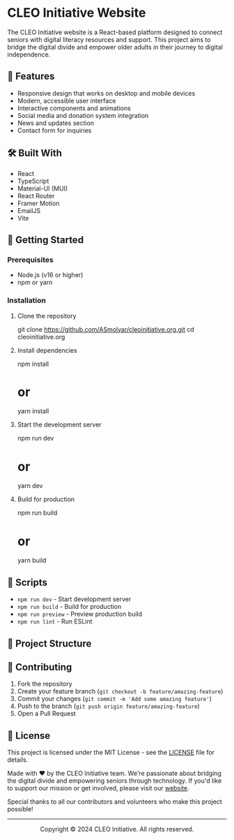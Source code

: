 # CLEO Initiative Website

The CLEO Initiative website is a React-based platform designed to connect seniors with digital literacy resources and support. This project aims to bridge the digital divide and empower older adults in their journey to digital independence.

## 🚀 Features

- Responsive design that works on desktop and mobile devices
- Modern, accessible user interface
- Interactive components and animations
- Social media and donation system integration
- News and updates section
- Contact form for inquiries

## 🛠️ Built With

- React
- TypeScript
- Material-UI (MUI)
- React Router
- Framer Motion
- EmailJS
- Vite

## 🏁 Getting Started

### Prerequisites

- Node.js (v16 or higher)
- npm or yarn

### Installation

1. Clone the repository

    git clone https://github.com/ASmolyar/cleoinitiative.org.git
    cd cleoinitiative.org

2. Install dependencies

    npm install
    # or
    yarn install

3. Start the development server

    npm run dev
    # or
    yarn dev

4. Build for production

    npm run build
    # or
    yarn build

## 🔧 Scripts

- `npm run dev` - Start development server
- `npm run build` - Build for production
- `npm run preview` - Preview production build
- `npm run lint` - Run ESLint

## 📁 Project Structure

## 🤝 Contributing

1. Fork the repository
2. Create your feature branch (`git checkout -b feature/amazing-feature`)
3. Commit your changes (`git commit -m 'Add some amazing feature'`)
4. Push to the branch (`git push origin feature/amazing-feature`)
5. Open a Pull Request

## 📜 License

This project is licensed under the MIT License - see the [LICENSE](LICENSE) file for details.

Made with ❤️ by the CLEO Initiative team. We're passionate about bridging the digital divide and empowering seniors through technology. If you'd like to support our mission or get involved, please visit our [website](https://cleoinitiative.org).

Special thanks to all our contributors and volunteers who make this project possible!

---

<p align="center">Copyright © 2024 CLEO Initiative. All rights reserved.</p>

